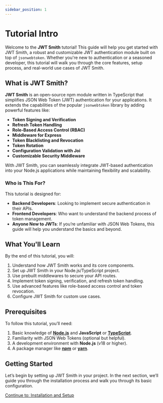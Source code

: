 ```yaml
---
sidebar_position: 1
---
```


# Tutorial Intro

Welcome to the **JWT Smith** tutorial! This guide will help you get started with JWT Smith, a robust and customizable JWT authentication module built on top of `jsonwebtoken`. Whether you're new to authentication or a seasoned developer, this tutorial will walk you through the core features, setup process, and real-world use cases of JWT Smith.

## What is JWT Smith?

**JWT Smith** is an open-source npm module written in TypeScript that simplifies JSON Web Token (JWT) authentication for your applications. It extends the capabilities of the popular `jsonwebtoken` library by adding powerful features like:

- **Token Signing and Verification**
- **Refresh Token Handling**
- **Role-Based Access Control (RBAC)**
- **Middleware for Express**
- **Token Blacklisting and Revocation**
- **Token Rotation**
- **Configuration Validation with Joi**
- **Customizable Security Middleware**

With JWT Smith, you can seamlessly integrate JWT-based authentication into your Node.js applications while maintaining flexibility and scalability.

### Who is This For?
This tutorial is designed for:

- **Backend Developers**: Looking to implement secure authentication in their APIs.
- **Frontend Developers**: Who want to understand the backend process of token management.
- **Anyone New to JWTs**: If you’re unfamiliar with JSON Web Tokens, this guide will help you understand the basics and beyond.

## What You'll Learn
By the end of this tutorial, you will:

1. Understand how JWT Smith works and its core components.
2. Set up JWT Smith in your Node.js/TypeScript project.
3. Use prebuilt middlewares to secure your API routes.
4. Implement token signing, verification, and refresh token handling.
5. Use advanced features like role-based access control and token revocation.
6. Configure JWT Smith for custom use cases.

## Prerequisites
To follow this tutorial, you’ll need:

1. Basic knowledge of [**Node.js**](https://nodejs.org/en/download) and **JavaScript** or [**TypeScript**](https://www.typescriptlang.org/).
2. Familiarity with JSON Web Tokens (optional but helpful).
3. A development environment with **Node.js** (v18 or higher).
4. A package manager like [**npm**](https://www.npmjs.com/) or [**yarn**](https://yarnpkg.com/).

## Getting Started
Let’s begin by setting up JWT Smith in your project. In the next section, we’ll guide you through the installation process and walk you through its basic configuration.

[Continue to: Installation and Setup](installation-setup.md)

